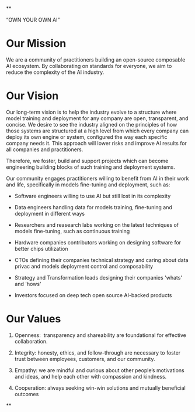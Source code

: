 **

“OWN YOUR OWN AI”

# Our Mission

We are a community of practitioners building an open-source composable AI ecosystem. By collaborating on standards for everyone, we aim to reduce the complexity of the AI industry. 

# Our Vision

Our long-term vision is to help the industry evolve to a structure where model training and deployment for any company are open, transparent, and concise. We desire to see the industry aligned on the principles of how those systems are structured at a high level from which every company can deploy its own engine or system, configured the way each specific company needs it. This approach will lower risks and improve AI results for all companies and practitioners.

Therefore, we foster, build and support projects which can become engineering building blocks of such training and deployment systems.

Our community engages practitioners willing to benefit from AI in their work and life, specifically in models fine-tuning and deployment, such as:

- Software engineers willing to use AI but still lost in its complexity

- Data engineers handling data for models training, fine-tuning and deployment in different ways

- Researchers and reasearch labs working on the latest techniques of models fine-tuning, such as continuous training

- Hardware companies contributors working on designing software for better chips utilization

- CTOs defining their companies technical strategy and caring about data privac and models deployment control and composability

- Strategy and Transformation leads designing their companies 'whats' and 'hows'
  
- Investors focused on deep tech open source AI-backed products

# Our Values

1. Openness:  transparency and shareability are foundational for effective collaboration.

2. Integrity: honesty, ethics, and follow-through are necessary to foster trust between employees, customers, and our community.

3. Empathy: we are mindful and curious about other people’s motivations and ideas, and help each other with compassion and kindness.

4. Cooperation: always seeking win-win solutions and mutually beneficial outcomes

**

